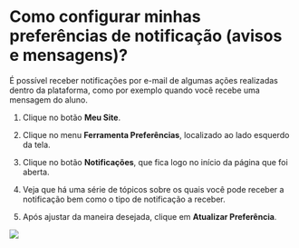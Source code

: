 # Como configurar minhas preferências de notificação (avisos e mensagens)?

É possível receber notificações por e-mail de algumas ações realizadas dentro da plataforma, como por exemplo quando você recebe uma mensagem do aluno.

1. Clique no botão **Meu Site**.

2. Clique no menu **Ferramenta Preferências**, localizado ao lado esquerdo da tela.

2. Clique no botão **Notificações**, que fica logo no início da página que foi aberta.

3. Veja que há uma série de tópicos sobre os quais você pode receber a notificação bem como o tipo de notificação a receber.

4. Após ajustar da maneira desejada, clique em **Atualizar Preferência**.

![](https://raw.githubusercontent.com/mupi/readinweb-docs/master/images/pref_not.png)